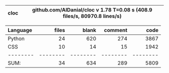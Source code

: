 cloc|github.com/AlDanial/cloc v 1.78  T=0.08 s (408.9 files/s, 80970.8 lines/s)
--- | ---

Language|files|blank|comment|code
:-------|-------:|-------:|-------:|-------:
Python|24|620|274|3867
CSS|10|14|15|1942
--------|--------|--------|--------|--------
SUM:|34|634|289|5809
